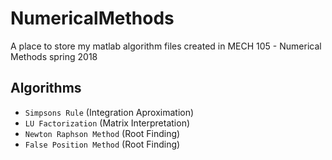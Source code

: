 # NumericalMethods
A place to store my matlab algorithm files created in MECH 105 - Numerical Methods spring 2018

## Algorithms
* `Simpsons Rule` (Integration Aproximation)
* `LU Factorization` (Matrix Interpretation)
* `Newton Raphson Method` (Root Finding)
* `False Position Method` (Root Finding)
